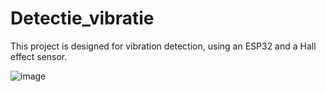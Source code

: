 # Detectie_vibratie

This project is designed for vibration detection, using an ESP32 and a Hall effect sensor.

![image](https://github.com/user-attachments/assets/697cb01f-bd42-4830-8818-e5dcd2df17e3)
